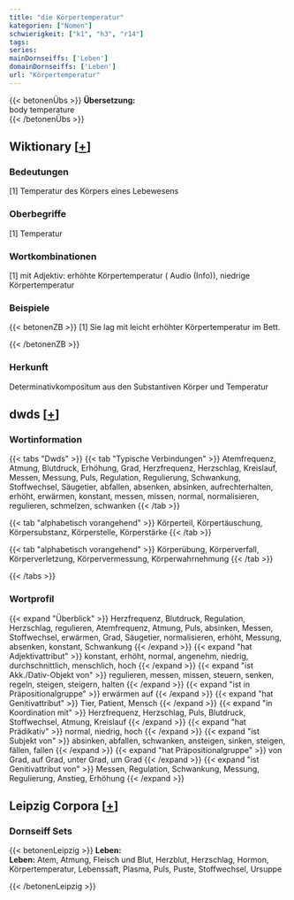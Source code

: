 ```yaml
---
title: "die Körpertemperatur"
kategorien: ["Nomen"]
schwierigkeit: ["k1", "h3", "r14"]
tags:
series:
mainDornseiffs: ['Leben']
domainDornseiffs: ['Leben']
url: "Körpertemperatur"
---
```


{{< betonenÜbs >}}
**Übersetzung:**  
body temperature  
{{< /betonenÜbs >}}

## Wiktionary [[+](https://de.wiktionary.org/wiki/Körpertemperatur)]

### Bedeutungen
[1] Temperatur des Körpers eines Lebewesens  

### Oberbegriffe
[1] Temperatur  

### Wortkombinationen
[1] mit Adjektiv: erhöhte Körpertemperatur ( Audio (Info)), niedrige Körpertemperatur  

### Beispiele
{{< betonenZB >}}
[1] Sie lag mit leicht erhöhter Körpertemperatur im Bett.  

{{< /betonenZB >}}
### Herkunft
Determinativkompositum aus den Substantiven Körper und Temperatur  



## dwds [[+](https://www.dwds.de/wb/Körpertemperatur)]

### Wortinformation
{{< tabs "Dwds" >}}
{{< tab "Typische Verbindungen" >}}
Atemfrequenz, Atmung, Blutdruck, Erhöhung, Grad, Herzfrequenz, Herzschlag, Kreislauf, Messen, Messung, Puls, Regulation, Regulierung, Schwankung, Stoffwechsel, Säugetier, abfallen, absenken, absinken, aufrechterhalten, erhöht, erwärmen, konstant, messen, missen, normal, normalisieren, regulieren, schmelzen, schwanken
{{< /tab >}}

{{< tab "alphabetisch vorangehend" >}}
Körperteil, Körpertäuschung, Körpersubstanz, Körperstelle, Körperstärke
{{< /tab >}}

{{< tab "alphabetisch vorangehend" >}}
Körperübung, Körperverfall, Körperverletzung, Körpervermessung, Körperwahrnehmung
{{< /tab >}}

{{< /tabs >}}

### Wortprofil
{{< expand "Überblick" >}} Herzfrequenz, Blutdruck, Regulation, Herzschlag, regulieren, Atemfrequenz, Atmung, Puls, absinken, Messen, Stoffwechsel, erwärmen, Grad, Säugetier, normalisieren, erhöht, Messung, absenken, konstant, Schwankung {{< /expand >}}
{{< expand "hat Adjektivattribut" >}} konstant, erhöht, normal, angenehm, niedrig, durchschnittlich, menschlich, hoch {{< /expand >}}
{{< expand "ist Akk./Dativ-Objekt von" >}} regulieren, messen, missen, steuern, senken, regeln, steigen, steigern, halten {{< /expand >}}
{{< expand "ist in Präpositionalgruppe" >}} erwärmen auf {{< /expand >}}
{{< expand "hat Genitivattribut" >}} Tier, Patient, Mensch {{< /expand >}}
{{< expand "in Koordination mit" >}} Herzfrequenz, Herzschlag, Puls, Blutdruck, Stoffwechsel, Atmung, Kreislauf {{< /expand >}}
{{< expand "hat Prädikativ" >}} normal, niedrig, hoch {{< /expand >}}
{{< expand "ist Subjekt von" >}} absinken, abfallen, schwanken, ansteigen, sinken, steigen, fällen, fallen {{< /expand >}}
{{< expand "hat Präpositionalgruppe" >}} von Grad, auf Grad, unter Grad, um Grad {{< /expand >}}
{{< expand "ist Genitivattribut von" >}} Messen, Regulation, Schwankung, Messung, Regulierung, Anstieg, Erhöhung {{< /expand >}}

## Leipzig Corpora [[+](https://corpora.uni-leipzig.de/en/res?word=Körpertemperatur&corpusId=deu_newscrawl-public_2018)]

### Dornseiff Sets
{{< betonenLeipzig >}}
**Leben:**  
**Leben:** Atem, Atmung, Fleisch und Blut, Herzblut, Herzschlag, Hormon, Körpertemperatur, Lebenssaft, Plasma, Puls, Puste, Stoffwechsel, Ursuppe  

{{< /betonenLeipzig >}}
